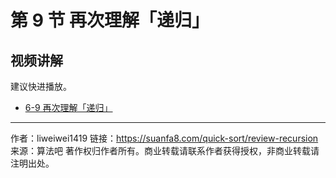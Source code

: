 # 第 9 节 再次理解「递归」

## 视频讲解

建议快进播放。

- [6-9 再次理解「递归」](https://www.bilibili.com/video/BV1iR4y1P7kC?spm_id_from=333.999.0.0&vd_source=8d4c0bb6f04271cbe95d70f568c88555)

---

作者：liweiwei1419
链接：https://suanfa8.com/quick-sort/review-recursion
来源：算法吧
著作权归作者所有。商业转载请联系作者获得授权，非商业转载请注明出处。